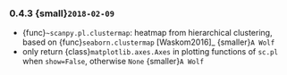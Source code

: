 ### 0.4.3 {small}`2018-02-09`

- {func}`~scanpy.pl.clustermap`: heatmap from hierarchical clustering,
  based on {func}`seaborn.clustermap` [Waskom2016]_ {smaller}`A Wolf`
- only return {class}`matplotlib.axes.Axes` in plotting functions of `sc.pl`
  when `show=False`, otherwise `None` {smaller}`A Wolf`
